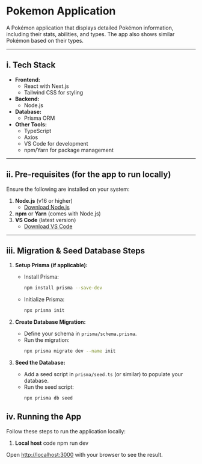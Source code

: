 
# Pokemon Application

A Pokémon application that displays detailed Pokémon information, including their stats, abilities, and types. The app also shows similar Pokémon based on their types.

---

## i. Tech Stack

- **Frontend:**
  - React with Next.js
  - Tailwind CSS for styling
- **Backend:**
  - Node.js
- **Database:**
  - Prisma ORM 
- **Other Tools:**
  - TypeScript
  - Axios
  - VS Code for development
  - npm/Yarn for package management

---

## ii. Pre-requisites (for the app to run locally)

Ensure the following are installed on your system:

1. **Node.js** (v16 or higher)
   - [Download Node.js](https://nodejs.org/)
2. **npm** or **Yarn** (comes with Node.js)
3. **VS Code** (latest version)
   - [Download VS Code](https://code.visualstudio.com/)

---

## iii. Migration & Seed Database Steps


1. **Setup Prisma (if applicable):**
   - Install Prisma:
     ```bash
     npm install prisma --save-dev
     ```
   - Initialize Prisma:
     ```bash
     npx prisma init
     ```

2. **Create Database Migration:**
   - Define your schema in `prisma/schema.prisma`.
   - Run the migration:
     ```bash
     npx prisma migrate dev --name init
     ```

3. **Seed the Database:**
   - Add a seed script in `prisma/seed.ts` (or similar) to populate your database.
   - Run the seed script:
     ```bash
     npx prisma db seed
     ```


## iv. Running the App

Follow these steps to run the application locally:

1. **Local host**
code npm run dev 

Open [http://localhost:3000](http://localhost:3000) with your browser to see the result.
